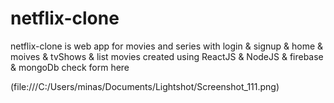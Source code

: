 # netflix-clone
netflix-clone is web app for movies and series with login &amp; signup &amp; home &amp; moives &amp; tvShows &amp; list movies created using ReactJS &amp; NodeJS &amp; firebase &amp; mongoDb check form here 

(file:///C:/Users/minas/Documents/Lightshot/Screenshot_111.png)

